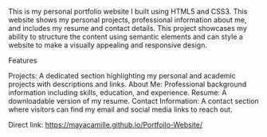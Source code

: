This is my personal portfolio website I built using HTML5 and CSS3. This website shows my personal projects, professional information about me, and includes my resume and contact details. 
This project showcases my ability to structure the content using semantic elements and can style a website to make a visually appealing and responsive design.

Features

Projects: A dedicated section highlighting my personal and academic projects with descriptions and links.
About Me: Professional background information including skills, education, and experience.
Resume: A downloadable version of my resume.
Contact Information: A contact section where visitors can find my email and social media links to reach out.

Direct link: https://mayacamille.github.io/Portfoilo-Website/
